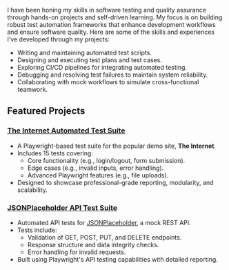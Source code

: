 I have been honing my skills in software testing and quality assurance through hands-on projects and self-driven learning. My focus is on building robust test automation frameworks that enhance development workflows and ensure software quality. Here are some of the skills and experiences I’ve developed through my projects:

- Writing and maintaining automated test scripts.
- Designing and executing test plans and test cases.
- Exploring CI/CD pipelines for integrating automated testing.
- Debugging and resolving test failures to maintain system reliability.
- Collaborating with mock workflows to simulate cross-functional teamwork.

## Featured Projects
### [The Internet Automated Test Suite](https://github.com/tulloch022/automating-theinternet)
- A Playwright-based test suite for the popular demo site, **The Internet**.
- Includes 15 tests covering:
  - Core functionality (e.g., login/logout, form submission).
  - Edge cases (e.g., invalid inputs, error handling).
  - Advanced Playwright features (e.g., file uploads).
- Designed to showcase professional-grade reporting, modularity, and scalability.



### [JSONPlaceholder API Test Suite](https://github.com/tulloch022/automating-jsonapi)
- Automated API tests for [JSONPlaceholder](https://jsonplaceholder.typicode.com/), a mock REST API.
- Tests include:
  - Validation of GET, POST, PUT, and DELETE endpoints.
  - Response structure and data integrity checks.
  - Error handling for invalid requests.
- Built using Playwright's API testing capabilities with detailed reporting.
